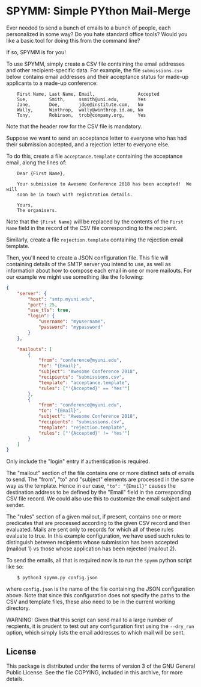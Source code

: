 SPYMM: Simple PYthon Mail-Merge
===============================

Ever needed to send a bunch of emails to a bunch of people, each personalized
in some way?  Do you hate standard office tools?  Would you like a basic tool
for doing this from the command line?

If so, SPYMM is for you!

To use SPYMM, simply create a CSV file containing the email addresses and other
recipient-specific data.  For example, the file `submissions.csv` below
contains email addresses and their acceptance status for made-up applicants to a
made-up conference:

```
    First Name, Last Name, Email,                Accepted
    Sue,        Smith,     ssmith@uni.edu,       Yes
    Jane,       Doe,       jdoe@institute.com,   No
    Wally,      Winthrop,  wally@winthrop.id.au, No
    Tony,       Robinson,  trob@company.org,     Yes
```

Note that the header row for the CSV file is mandatory.

Suppose we want to send an acceptance letter to everyone who has had their
submission accepted, and a rejection letter to everyone else.

To do this, create a file `acceptance.template` containing the acceptance
email, along the lines of:

```
    Dear {First Name},

    Your submission to Awesome Conference 2018 has been accepted!  We will
    soon be in touch with registration details.

    Yours,
    The organisers.
```

Note that the `{First Name}` will be replaced by the contents of the `First Name`
field in the record of the CSV file corresponding to the recipient.

Similarly, create a file `rejection.template` containing the rejection email template.

Then, you'll need to create a JSON configuration file. This file will
containing details of the SMTP server you intend to use, as well as information
about how to compose each email in one or more mailouts. For our example
we might use something like the following:

```json
{
    "server": {
        "host": "smtp.myuni.edu",
        "port": 25,
        "use_tls": true,
        "login": {
            "username": "myusername",
            "password": "mypassword"
        }
    },

    "mailouts": [
        {
            "from": "conference@myuni.edu",
            "to": "{Email}",
            "subject": "Awesome Conference 2018",
            "recipients": "submissions.csv",
            "template": "acceptance.template",
            "rules": ["'{Accepted}' == 'Yes'"]
        },
        {
            "from": "conference@myuni.edu",
            "to": "{Email}",
            "subject": "Awesome Conference 2018",
            "recipients": "submissions.csv",
            "template": "rejection.template",
            "rules": ["'{Accepted}' != 'Yes'"]
        }
    ]
}
```

Only include the "login" entry if authentication is required.

The "mailout" section of the file contains one or more distinct sets of emails
to send. The "from", "to" and "subject" elements are processed in the same way
as the template.  Hence in our case, `"to": "{Email}"` causes the destination
address to be defined by the "Email" field in the corresponding CSV file record.
We could also use this to customize the email subject and sender.

The "rules" section of a given mailout, if present, contains one or more
predicates that are processed according to the given CSV record and then evaluated.
Mails are sent only to records for which all of these rules evaluate to true.
In this example configuration, we have used such rules to distinguish between
recipients whose submission has been accepted (mailout 1) vs those whose application
has been rejected (mailout 2).

To send the emails, all that is required now is to run the `spymm` python script like
so:
```
    $ python3 spymm.py config.json
```
where `config.json` is the name of the file containing the JSON configuration above. Note
that since this configuration does not specify the paths to the CSV and template files,
these also need to be in the current working directory.

WARNING: Given that this script can send mail to a large number of recpients,
it is prudent to test out any configuration first using the `--dry_run` option,
which simply lists the email addresses to which mail will be sent.

License
-------

This package is distributed under the terms of version 3 of the GNU General
Public License.  See the file COPYING, included in this archive, for more
details.
